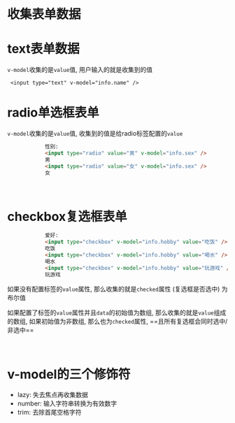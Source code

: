 # 收集表单数据

# text表单数据

`v-model`收集的是`value`值, 用户输入的就是收集到的值

`​ <input type="text" v-model="info.name" />`

# radio单选框表单

`v-model`收集的是`value`值, 收集到的值是给radio标签配置的`value`

```html
            性别:
            <input type="radio" value="男" v-model="info.sex" />
            男
            <input type="radio" value="女" v-model="info.sex" />
            女
```

‍

# checkbox复选框表单

```html
            爱好:
            <input type="checkbox" v-model="info.hobby" value="吃饭" />
            吃饭
            <input type="checkbox" v-model="info.hobby" value="喝水" />
            喝水
            <input type="checkbox" v-model="info.hobby" value="玩游戏" />
            玩游戏
```

如果没有配置标签的`value`属性,  那么收集的就是`checked`属性 (复选框是否选中) 为布尔值

如果配置了标签的`value`​属性并且`data`​的初始值为数组, 那么收集的就是`value`​组成的数组, 如果初始值为非数组, 那么也为`checked`​属性, ==且所有复选框会同时选中/ 非选中==

‍

# v-model的三个修饰符

* lazy: 失去焦点再收集数据
* number: 输入字符串转换为有效数字
* trim: 去除首尾空格字符

‍
